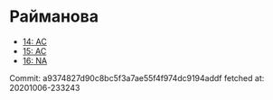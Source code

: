 # Райманова
- [14: AC](14.md)
- [15: AC](15.md)
- [16: NA](16.md)

Commit: a9374827d90c8bc5f3a7ae55f4f974dc9194addf
 fetched at: 20201006-233243
